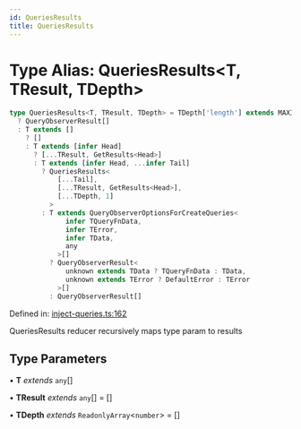 ```yaml
---
id: QueriesResults
title: QueriesResults
---
```


<!-- DO NOT EDIT: this page is autogenerated from the type comments -->

# Type Alias: QueriesResults\<T, TResult, TDepth\>

```ts
type QueriesResults<T, TResult, TDepth> = TDepth['length'] extends MAXIMUM_DEPTH
  ? QueryObserverResult[]
  : T extends []
    ? []
    : T extends [infer Head]
      ? [...TResult, GetResults<Head>]
      : T extends [infer Head, ...infer Tail]
        ? QueriesResults<
            [...Tail],
            [...TResult, GetResults<Head>],
            [...TDepth, 1]
          >
        : T extends QueryObserverOptionsForCreateQueries<
              infer TQueryFnData,
              infer TError,
              infer TData,
              any
            >[]
          ? QueryObserverResult<
              unknown extends TData ? TQueryFnData : TData,
              unknown extends TError ? DefaultError : TError
            >[]
          : QueryObserverResult[]
```

Defined in: [inject-queries.ts:162](https://github.com/arnoud-dv/query/blob/main/packages/angular-query-experimental/src/inject-queries.ts#L162)

QueriesResults reducer recursively maps type param to results

## Type Parameters

• **T** _extends_ `any`[]

• **TResult** _extends_ `any`[] = \[\]

• **TDepth** _extends_ `ReadonlyArray`\<`number`\> = \[\]
